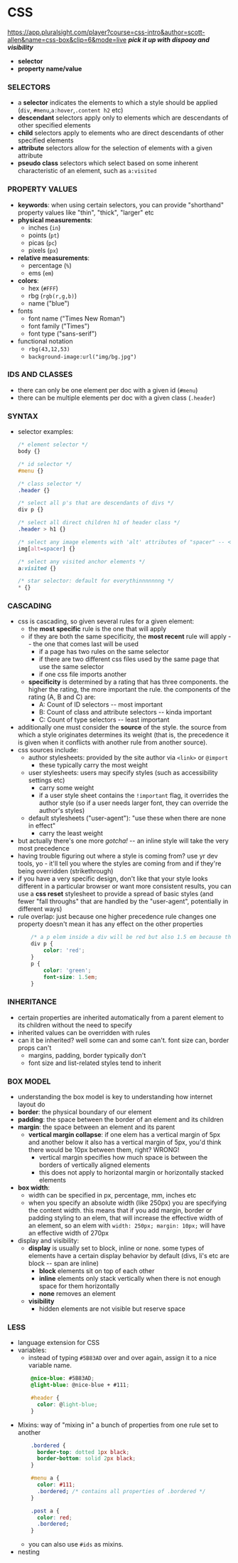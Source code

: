 # CSS
https://app.pluralsight.com/player?course=css-intro&author=scott-allen&name=css-box&clip=6&mode=live
***pick it up with dispoay and visibility***

* **selector**
* **property name/value**

### SELECTORS
* a **selector** indicates the elements to which a style should be applied (`div`, `#menu`,`a:hover`,`.content h2` etc)
* **descendant** selectors apply only to elements which are descendants of other specified elements
* **child** selectors apply to elements who are direct descendants of other specified elements
* **attribute** selectors allow for the selection of elements with a given attribute
* **pseudo class** selectors which select based on some inherent characteristic of an element, such as `a:visited`


### PROPERTY VALUES
* **keywords**: when using certain selectors, you can provide "shorthand" property values like "thin", "thick", "larger" etc
* **physical measurements**:
    - inches (`in`)
    - points (`pt`)
    - picas (`pc`)
    - pixels (`px`)
* **relative measurements**:
    - percentage (`%`)
    - ems (`em`)
* **colors**:
    - hex (`#FFF`)
    - rbg (`rgb(r,g,b)`)
    - name ("blue")
* fonts
    - font name ("Times New Roman")
    - font family ("Times")
    - font type ("sans-serif")
* functional notation
    - `rbg(43,12,53)`
    - `background-image:url("img/bg.jpg")`


### IDS AND CLASSES
* there can only be one element per doc with a given id (`#menu`)
* there can be multiple elements per doc with a given class (`.header`)


### SYNTAX
* selector examples:
    ```css
    /* element selector */
    body {}

    /* id selector */
    #menu {}

    /* class selector */
    .header {}

    /* select all p's that are descendants of divs */
    div p {}

    /* select all direct children h1 of header class */
    .header > h1 {}

    /* select any image elements with 'alt' attributes of "spacer" -- <img src="foo.jpg" alt="spacer" /> */
    img[alt=spacer] {}

    /* select any visited anchor elements */
    a:visited {}

    /* star selector: default for everythinnnnnnng */
    * {}
    ```

### CASCADING
* css is cascading, so given several rules for a given element:
    - the **most specific** rule is the one that will apply
    - if they are both the same specificity, the **most recent** rule will apply -- the one that comes last will be used
        * if a page has two rules on the same selector
        * if there are two different css files used by the same page that use the same selector
        * if one css file imports another
    - **specificity** is determined by a rating that has three components. the higher the rating, the more important the rule. the components of the rating (A, B and C) are:
        * A: Count of ID selectors                          -- most important
        * B: Count of class and attribute selectors         -- kinda important
        * C: Count of type selectors                        -- least important  
* additionally one must consider the **source** of the style. the source from which a style originates determines its weight (that is, the precedence it is given when it conflicts with another rule from another source).
* css sources include:
    - author stylesheets: provided by the site author via `<link>` or `@import`
        * these typically carry the most weight
    - user stylesheets: users may specify styles (such as accessibility settings etc)
        * carry some weight
        * if a user style sheet contains the `!important` flag, it overrides the author style (so if a user needs larger font, they can override the author's styles)
    - default stylesheets ("user-agent"): "use these when there are none in effect"
        * carry the least weight
* but actually there's one more _gotcha!_ -- an inline style will take the very most precedence        
* having trouble figuring out where a style is coming from? use yr dev tools, yo - it'll tell you where the styles are coming from and if they're being overridden (strikethrough)
* if you have a very specific design, don't like that your style looks different in a particular browser or want more consistent results, you can use a **css reset** stylesheet to provide a spread of basic styles (and fewer "fall throughs" that are handled by the "user-agent", potentially in different ways)
* rule overlap: just because one higher precedence rule changes one property doesn't mean it has any effect on the other properties
    ```css
        /* a p elem inside a div will be red but also 1.5 em because there is nothing in the first rule to contradict the second */
        div p {
            color: 'red';
        }
        p {
            color: 'green';
            font-size: 1.5em;
        }
    ```


### INHERITANCE
* certain properties are inherited automatically from a parent element to its children without the need to specify
* inherited values can be overridden with rules
* can it be inherited? well some can and some can't. font size can, border props can't
    - margins, padding, border typically don't
    - font size and list-related styles tend to inherit


### BOX MODEL
* understanding the box model is key to understanding how internet layout do
* **border**: the physical boundary of our element
* **padding**: the space between the border of an element and its children
* **margin**: the space between an element and its parent
    - **vertical margin collapse**: if one elem has a vertical margin of 5px and another below it also has a vertical margin of 5px, you'd think there would be 10px between them, right? WRONG!
        * vertical margin specifies how much space is between the borders of vertically aligned elements
        * this does not apply to horizontal margin or horizontally stacked elements
* **box width**:
    - width can be specified in px, percentage, mm, inches etc
    - when you specify an absolute width (like 250px) you are specifying the content width. this means that if you add margin, border or padding styling to an elem, that will increase the effective width of an element, so an elem with `width: 250px; margin: 10px;` will have an effective width of 270px
* display and visibility:
    * **display** is usually set to block, inline or none. some types of elements have a certain display behavior by default (divs, li's etc are block -- span are inline)
        - **block** elements sit on top of each other
        - **inline** elements only stack vertically when there is not enough space for them horizontally
        - **none** removes an element
    * **visibility**
        - hidden elements are not visible but reserve space



### LESS
* language extension for CSS
* variables:
    - instead of typing `#5B83AD` over and over again, assign it to a nice variable name.
    ```css
        @nice-blue: #5B83AD;
        @light-blue: @nice-blue + #111;

        #header {
          color: @light-blue;
        }
    ```
* Mixins: way of "mixing in" a bunch of properties from one rule set to another
    ```css
        .bordered {
          border-top: dotted 1px black;
          border-bottom: solid 2px black;
        }

        #menu a {
          color: #111;
          .bordered; /* contains all properties of .bordered */
        }

        .post a {
          color: red;
          .bordered;
        }
    ```
    - you can also use `#ids` as mixins.
* nesting

